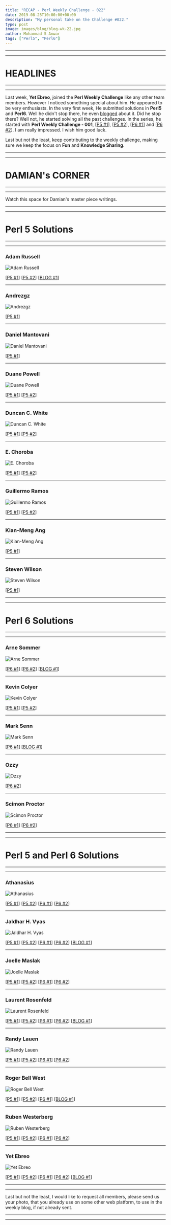 ```yaml
---
title: "RECAP - Perl Weekly Challenge - 022"
date: 2019-08-25T10:00:00+00:00
description: "My personal take on the Challenge #022."
type: post
image: images/blog/blog-wk-22.jpg
author: Mohammad S Anwar
tags: ["Perl5", "Perl6"]
---
```

***
***

# HEADLINES

***
***

Last week, **Yet Ebreo**, joined the **Perl Weekly Challenge** like any other team members. However I noticed something special about him. He appeared to be very enthusiasts. In the very first week, He submitted solutions in **Perl5** and **Perl6**. Well he didn't stop there, he even [blogged](http://blogs.perl.org/users/yet_ebreo/2019/08/perl-weekly-challenge-w022.html) about it. Did he stop there? Well not, he started solving all the past challenges. In the series, he started with **Perl Weekly Challenge - 001**, [[P5 #1](https://github.com/manwar/perlweeklychallenge-club/blob/master/challenge-001/yet-ebreo/perl5/ch-1.pl)], [[P5 #2](https://github.com/manwar/perlweeklychallenge-club/blob/master/challenge-001/yet-ebreo/perl5/ch-2.sh)], [[P6 #1](https://github.com/manwar/perlweeklychallenge-club/blob/master/challenge-001/yet-ebreo/perl6/ch-1.p6)] and [[P6 #2](https://github.com/manwar/perlweeklychallenge-club/blob/master/challenge-001/yet-ebreo/perl6/ch-2.p6)]. I am really impressed. I wish him good luck.

Last but not the least, keep contributing to the weekly challenge, making sure we keep the focus on **Fun** and **Knowledge Sharing**.

***
***

# DAMIAN's CORNER

***
***

Watch this space for Damian's master piece writings.

***
***

# Perl 5 Solutions

***
***

### Adam Russell
![Adam Russell](/images/team/adam_russell.jpg)

[[P5 #1](https://github.com/manwar/perlweeklychallenge-club/blob/master/challenge-022/adam-russell/perl5/ch-1.pl)]
[[P5 #2](https://github.com/manwar/perlweeklychallenge-club/blob/master/challenge-022/adam-russell/perl5/ch-2.pl)]
[[BLOG #1](https://adamcrussell.livejournal.com/7521.html)]

***

### Andrezgz
![Andrezgz](/images/team/user.jpg)

[[P5 #1](https://github.com/manwar/perlweeklychallenge-club/blob/master/challenge-022/andrezgz/perl5/ch-1.pl)]

***

### Daniel Mantovani
![Daniel Mantovani](/images/team/daniel_mantovani.jpg)

[[P5 #1](https://github.com/manwar/perlweeklychallenge-club/blob/master/challenge-022/daniel-mantovani/perl5/ch-1.pl)]

***

### Duane Powell
![Duane Powell](/images/team/duane-powell.jpg)

[[P5 #1](https://github.com/manwar/perlweeklychallenge-club/blob/master/challenge-022/duane-powell/perl5/ch-1.pl)]
[[P5 #2](https://github.com/manwar/perlweeklychallenge-club/blob/master/challenge-022/duane-powell/perl5/ch-2.pl)]

***

### Duncan C. White
![Duncan C. White](/images/team/duncan_white.jpg)

[[P5 #1](https://github.com/manwar/perlweeklychallenge-club/blob/master/challenge-022/duncan-c-white/perl5/ch-1.pl)]
[[P5 #2](https://github.com/manwar/perlweeklychallenge-club/blob/master/challenge-022/duncan-c-white/perl5/ch-2.pl)]

***

### E. Choroba
![E. Choroba](/images/team/e-choroba.jpg)

[[P5 #1](https://github.com/manwar/perlweeklychallenge-club/blob/master/challenge-022/e-choroba/perl5/ch-1.pl)]
[[P5 #2](https://github.com/manwar/perlweeklychallenge-club/blob/master/challenge-022/e-choroba/perl5/ch-2.pl)]

***

### Guillermo Ramos
![Guillermo Ramos](/images/team/user.jpg)

[[P5 #1](https://github.com/manwar/perlweeklychallenge-club/blob/master/challenge-022/guillermo-ramos/perl5/ch-1.pl)]
[[P5 #2](https://github.com/manwar/perlweeklychallenge-club/blob/master/challenge-022/guillermo-ramos/perl5/ch-2.pl)]


***

### Kian-Meng Ang
![Kian-Meng Ang](/images/team/user.jpg)

[[P5 #1](https://github.com/manwar/perlweeklychallenge-club/blob/master/challenge-022/kian-meng-ang/perl5/ch-1.pl)]

***

### Steven Wilson
![Steven Wilson](/images/team/user.jpg)

[[P5 #1](https://github.com/manwar/perlweeklychallenge-club/blob/master/challenge-022/steven-wilson/perl5/ch-1.pl)]

***
***

# Perl 6 Solutions

***
***

### Arne Sommer
![Arne Sommer](/images/team/arne-sommer.jpg)

[[P6 #1](https://github.com/manwar/perlweeklychallenge-club/blob/master/challenge-022/arne-sommer/perl6/ch-1.p6)]
[[P6 #2](https://github.com/manwar/perlweeklychallenge-club/blob/master/challenge-022/arne-sommer/perl6/ch-2.p6)]
[[BLOG #1](https://perl6.eu/prime-lzw.html)]

***

### Kevin Colyer
![Kevin Colyer](/images/team/user.jpg)

[[P5 #1](https://github.com/manwar/perlweeklychallenge-club/blob/master/challenge-022/kevin-colyer/perl5/ch-1.pl)]
[[P5 #2](https://github.com/manwar/perlweeklychallenge-club/blob/master/challenge-022/kevin-colyer/perl5/ch-2.pl)]

***

### Mark Senn
![Mark Senn](/images/team/mark_senn.jpg)

[[P6 #1](https://github.com/manwar/perlweeklychallenge-club/blob/master/challenge-022/mark-senn/perl6/ch-1.p6)]
[[BLOG #1](https://engineering.purdue.edu/~mark/pwc-022-1.pdf)]

***

### Ozzy
![Ozzy](/images/team/user.jpg)

[[P6 #2](https://github.com/manwar/perlweeklychallenge-club/blob/master/challenge-022/ozzy/perl6/ch-2.p6)]

***

### Scimon Proctor
![Scimon Proctor](/images/team/simon_proctor.jpg)

[[P6 #1](https://github.com/manwar/perlweeklychallenge-club/blob/master/challenge-022/simon-proctor/perl6/ch-1.p6)]
[[P6 #2](https://github.com/manwar/perlweeklychallenge-club/blob/master/challenge-022/simon-proctor/perl6/ch-2.p6)]

***
***

# Perl 5 and Perl 6 Solutions

***
***

### Athanasius
![Athanasius](/images/team/athanasius.jpg)

[[P5 #1](https://github.com/manwar/perlweeklychallenge-club/blob/master/challenge-022/athanasius/perl5/ch-1.pl)]
[[P5 #2](https://github.com/manwar/perlweeklychallenge-club/blob/master/challenge-022/athanasius/perl5/ch-2.pl)]
[[P6 #1](https://github.com/manwar/perlweeklychallenge-club/blob/master/challenge-022/athanasius/perl6/ch-1.p6)]
[[P6 #2](https://github.com/manwar/perlweeklychallenge-club/blob/master/challenge-022/athanasius/perl6/ch-2.p6)]

***

### Jaldhar H. Vyas
![Jaldhar H. Vyas](/images/team/jaldhar_vyas.jpg)

[[P5 #1](https://github.com/manwar/perlweeklychallenge-club/blob/master/challenge-022/jaldhar-h-vyas/perl5/ch-1.pl)]
[[P5 #2](https://github.com/manwar/perlweeklychallenge-club/blob/master/challenge-022/jaldhar-h-vyas/perl5/ch-2.pl)]
[[P6 #1](https://github.com/manwar/perlweeklychallenge-club/blob/master/challenge-022/jaldhar-h-vyas/perl6/ch-1.sh)]
[[P6 #2](https://github.com/manwar/perlweeklychallenge-club/blob/master/challenge-022/jaldhar-h-vyas/perl6/ch-2.p6)]
[[BLOG #1](https://www.braincells.com/perl/2019/08/perl_weekly_challenge_week_22.html)]

***

### Joelle Maslak
![Joelle Maslak](/images/team/joelle_maslak.jpg)

[[P5 #1](https://github.com/manwar/perlweeklychallenge-club/blob/master/challenge-022/joelle-maslak/perl5/ch-1.pl)]
[[P5 #2](https://github.com/manwar/perlweeklychallenge-club/blob/master/challenge-022/joelle-maslak/perl5/ch-2.pl)]
[[P6 #1](https://github.com/manwar/perlweeklychallenge-club/blob/master/challenge-022/joelle-maslak/perl6/ch-1.p6)]
[[P6 #2](https://github.com/manwar/perlweeklychallenge-club/blob/master/challenge-022/joelle-maslak/perl6/ch-2.p6)]

***

### Laurent Rosenfeld
![Laurent Rosenfeld](/images/team/laurent_rosenfeld.jpg)

[[P5 #1](https://github.com/manwar/perlweeklychallenge-club/blob/master/challenge-022/laurent-rosenfeld/perl5/ch-1.pl)]
[[P5 #2](https://github.com/manwar/perlweeklychallenge-club/blob/master/challenge-022/laurent-rosenfeld/perl5/ch-2.pl)]
[[P6 #1](https://github.com/manwar/perlweeklychallenge-club/blob/master/challenge-022/laurent-rosenfeld/perl6/ch-1.p6)]
[[P6 #2](https://github.com/manwar/perlweeklychallenge-club/blob/master/challenge-022/laurent-rosenfeld/perl6/ch-2.p6)]
[[BLOG #1](http://blogs.perl.org/users/laurent_r/2019/08/perl-weekly-challenge-22-sexy-prime-pairs-and-compression-algorithm.html)]

***

### Randy Lauen
![Randy Lauen](/images/team/user.jpg)

[[P5 #1](https://github.com/manwar/perlweeklychallenge-club/blob/master/challenge-022/randy-lauen/perl5/ch-1.pl)]
[[P5 #2](https://github.com/manwar/perlweeklychallenge-club/blob/master/challenge-022/randy-lauen/perl5/ch-2.pl)]
[[P6 #1](https://github.com/manwar/perlweeklychallenge-club/blob/master/challenge-022/randy-lauen/perl6/ch-1.p6)]
[[P6 #2](https://github.com/manwar/perlweeklychallenge-club/blob/master/challenge-022/randy-lauen/perl6/ch-2.p6)]

***

### Roger Bell West
![Roger Bell West](/images/team/user.jpg)

[[P5 #1](https://github.com/manwar/perlweeklychallenge-club/blob/master/challenge-022/roger-bell-west/perl5/ch-1.pl)]
[[P5 #2](https://github.com/manwar/perlweeklychallenge-club/blob/master/challenge-022/roger-bell-west/perl5/ch-2.pl)]
[[P6 #1](https://github.com/manwar/perlweeklychallenge-club/blob/master/challenge-022/roger-bell-west/perl6/ch-1.p6)]
[[BLOG #1](https://blog.firedrake.org/archive/2019/08/Perl_Weekly_Challenge_22.html)]

***

### Ruben Westerberg
![Ruben Westerberg](/images/team/ruben-westerberg.jpg)

[[P5 #1](https://github.com/manwar/perlweeklychallenge-club/blob/master/challenge-022/ruben-westerberg/perl5/ch-1.pl)]
[[P5 #2](https://github.com/manwar/perlweeklychallenge-club/blob/master/challenge-022/ruben-westerberg/perl5/ch-2.pl)]
[[P6 #1](https://github.com/manwar/perlweeklychallenge-club/blob/master/challenge-022/ruben-westerberg/perl6/ch-1.p6)]
[[P6 #2](https://github.com/manwar/perlweeklychallenge-club/blob/master/challenge-022/ruben-westerberg/perl6/ch-2.p6)]

***

### Yet Ebreo
![Yet Ebreo](/images/team/yet-ebreo.jpg)

[[P5 #1](https://github.com/manwar/perlweeklychallenge-club/blob/master/challenge-022/yet-ebreo/perl5/ch-1.pl)]
[[P5 #2](https://github.com/manwar/perlweeklychallenge-club/blob/master/challenge-022/yet-ebreo/perl5/ch-2.pl)]
[[P6 #1](https://github.com/manwar/perlweeklychallenge-club/blob/master/challenge-022/yet-ebreo/perl6/ch-1.p6)]
[[P6 #2](https://github.com/manwar/perlweeklychallenge-club/blob/master/challenge-022/yet-ebreo/perl6/ch-2.p6)]
[[BLOG #1](http://blogs.perl.org/users/yet_ebreo/2019/08/perl-weekly-challenge-w022.html)]

***
***

Last but not the least, I would like to request all members, please send us your photo, that you already use on some other web platform, to use in the weekly blog, if not already sent.

***
***
